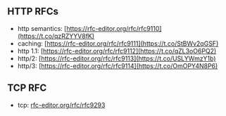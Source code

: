 ## HTTP RFCs
- http semantics: [https://rfc-editor.org/rfc/rfc9110](https://t.co/qzRZYYV8fK) 
- caching: [https://rfc-editor.org/rfc/rfc9111](https://t.co/StBWv2qGSF)
- http 1.1: [https://rfc-editor.org/rfc/rfc9112](https://t.co/qZL3oO6PQ2) 
- http/2: [https://rfc-editor.org/rfc/rfc9113](https://t.co/USLYWmzY1b) 
- http/3: [https://rfc-editor.org/rfc/rfc9114](https://t.co/OmOPY4N8P6)

## TCP RFC
- tcp: [rfc-editor.org/rfc/rfc9293](https://t.co/V6Ens26qcG)
